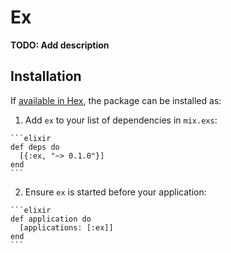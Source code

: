 # Ex

**TODO: Add description**

## Installation

If [available in Hex](https://hex.pm/docs/publish), the package can be installed as:

  1. Add `ex` to your list of dependencies in `mix.exs`:

    ```elixir
    def deps do
      [{:ex, "~> 0.1.0"}]
    end
    ```

  2. Ensure `ex` is started before your application:

    ```elixir
    def application do
      [applications: [:ex]]
    end
    ```


